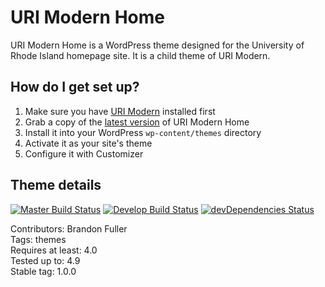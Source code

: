 # URI Modern Home

URI Modern Home is a WordPress theme designed for the University of Rhode Island homepage site. It is a child theme of URI Modern.

## How do I get set up?

1. Make sure you have [URI Modern](https://github.com/uriweb/uri-modern) installed first
2. Grab a copy of the [latest version](https://github.com/uriweb/uri-modern-home/releases/latest) of URI Modern Home
3. Install it into your WordPress `wp-content/themes` directory
4. Activate it as your site's theme
5. Configure it with Customizer

## Theme details

[![Master Build Status](https://travis-ci.org/uriweb/uri-modern-home.svg?branch=master "Master build status")](https://travis-ci.org/uriweb/uri-modern-home)
[![Develop Build Status](https://travis-ci.org/uriweb/uri-modern-home.svg?branch=develop "Develop build status")](https://travis-ci.org/uriweb/uri-modern-home)
[![devDependencies Status](https://david-dm.org/uriweb/uri-modern-home/dev-status.svg "devDependencies status")](https://david-dm.org/uriweb/uri-modern-home?type=dev)

Contributors: Brandon Fuller  
Tags: themes  
Requires at least: 4.0  
Tested up to: 4.9  
Stable tag: 1.0.0  